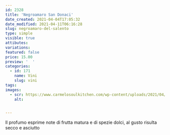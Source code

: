 ```yaml
---
id: 2328
title: 'Negroamaro San Donaci'
date_created: 2021-04-04T17:05:32
date_modified: 2021-04-11T06:16:28
slug: negroamaro-del-salento
type: simple
visible: true
attibutes: 
variations:
featured: false
price: 15.00
preview: '  '
categories: 
  - id: 171
    name: Vini
    slug: vini
tags: 
images: 
  - scr: https://www.carmelosoulkitchen.com/wp-content/uploads/2021/04/Negramaro.png
    alt: 


---
```


<p>Il profumo esprime note di frutta matura e di spezie dolci, al gusto risulta secco e asciutto</p>

